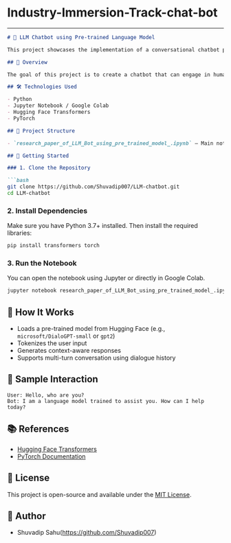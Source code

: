 # Industry-Immersion-Track-chat-bot

---

```markdown
# 🤖 LLM Chatbot using Pre-trained Language Model

This project showcases the implementation of a conversational chatbot powered by a pre-trained Large Language Model (LLM). It demonstrates how to build an interactive, intelligent bot using Hugging Face Transformers and PyTorch.

## 📌 Overview

The goal of this project is to create a chatbot that can engage in human-like conversations by leveraging transfer learning through pre-trained language models such as GPT-2 or DialoGPT.

## 🛠️ Technologies Used

- Python
- Jupyter Notebook / Google Colab
- Hugging Face Transformers
- PyTorch

## 📂 Project Structure

- `research_paper_of_LLM_Bot_using_pre_trained_model_.ipynb` — Main notebook implementing the chatbot logic, explanation, and testing.

## 🚀 Getting Started

### 1. Clone the Repository

```bash
git clone https://github.com/Shuvadip007/LLM-chatbot.git
cd LLM-chatbot
```

### 2. Install Dependencies

Make sure you have Python 3.7+ installed. Then install the required libraries:

```bash
pip install transformers torch
```

### 3. Run the Notebook

You can open the notebook using Jupyter or directly in Google Colab.

```bash
jupyter notebook research_paper_of_LLM_Bot_using_pre_trained_model_.ipynb
```


## 🧠 How It Works

- Loads a pre-trained model from Hugging Face (e.g., `microsoft/DialoGPT-small` or `gpt2`)
- Tokenizes the user input
- Generates context-aware responses
- Supports multi-turn conversation using dialogue history

## 💬 Sample Interaction

```text
User: Hello, who are you?
Bot: I am a language model trained to assist you. How can I help today?
```

## 📚 References

- [Hugging Face Transformers](https://huggingface.co/transformers/)
- [PyTorch Documentation](https://pytorch.org/)

## 📄 License

This project is open-source and available under the [MIT License](LICENSE).

## 👤 Author

- Shuvadip Sahu(https://github.com/Shuvadip007)
```

